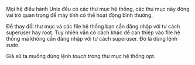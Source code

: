 Mọi hệ điều hành Unix đều có các thư mục hệ thống, các thư mục này đóng vai trò quan trọng để máy tính có thể hoạt động bình thường.

Để thay đổi thư mục và các file hệ thống bạn cần đăng nhập với tư cách superuser hay root. Tuy nhiên vẫn có cách khác để can thiệp vào file hệ thống mà không cần đăng nhập với tư cách superuser. Đó là dùng lệnh _sudo_.

Giả sử ta muống dùng lệnh _touch_ trong thư mục hệ thống opt.



